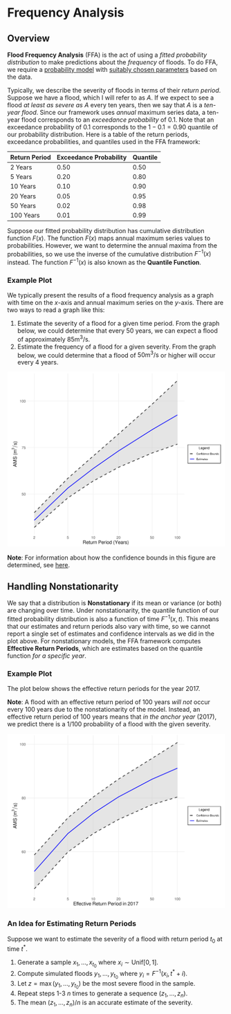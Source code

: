 # Frequency Analysis

## Overview

**Flood Frequency Analysis** (FFA) is the act of using a _fitted probability distribution_ to make predictions about the _frequency_ of floods.
To do FFA, we require a [probability model](model-selection.md) with [suitably chosen parameters](parameter-estimation.md) based on the data.

Typically, we describe the severity of floods in terms of their _return period_.
Suppose we have a flood, which I will refer to as $A$.
If we expect to see a flood _at least as severe as_ $A$ every ten years, then we say that $A$ is a _ten-year flood_.
Since our framework uses _annual_ maximum series data, a ten-year flood corresponds to an _exceedance probability_ of $0.1$.
Note that an exceedance probability of $0.1$ corresponds to the $1 - 0.1 = 0.90$ quantile of our probability distribution.
Here is a table of the return periods, exceedance probabilities, and quantiles used in the FFA framework:

| Return Period | Exceedance Probability | Quantile |
| ------------- | ---------------------- | -------- |
| $2$ Years     | $0.50$                 | $0.50$   |
| $5$ Years     | $0.20$                 | $0.80$   |
| $10$ Years    | $0.10$                 | $0.90$   |
| $20$ Years    | $0.05$                 | $0.95$   |
| $50$ Years    | $0.02$                 | $0.98$   |
| $100$ Years   | $0.01$                 | $0.99$   |

Suppose our fitted probability distribution has cumulative distribution function $F(x)$.
The function $F(x)$ maps annual maximum series values to probabilities.
However, we want to determine the annual maxima from the probabilities, so we use the inverse of the cumulative distribution $F^{-1}(x)$ instead.
The function $F^{-1}(x)$ is also known as the **Quantile Function**.

### Example Plot

We typically present the results of a flood frequency analysis as a graph with time on the $x$-axis and annual maximum series on the $y$-axis.
There are two ways to read a graph like this:

1. Estimate the severity of a flood for a given time period.
    From the graph below, we could determine that every 50 years, we can expect a flood of approximately $85\text{m}^3/\text{s}$.
2. Estimate the frequency of a flood for a given severity.
    From the graph below, we could determine that a flood of $50\text{m}^3/\text{s}$ or higher will occur every 4 years.

![An example of flood frequency estimates.](img/plot-s-uncertainty.png)

**Note**: For information about how the confidence bounds in this figure are determined, see [here](uncertainty-quantification.md).

## Handling Nonstationarity

We say that a distribution is **Nonstationary** if its mean or variance (or both) are changing over time.
Under nonstationarity, the quantile function of our fitted probability distribution is also a function of time $F^{-1}(x, t)$.
This means that our estimates and return periods also vary with time, so we cannot report a single set of estimates and confidence intervals as we did in the plot above. 
For nonstationary models, the FFA framework computes **Effective Return Periods**, which are estimates based on the quantile function *for a specific year*.

### Example Plot

The plot below shows the effective return periods for the year 2017.

**Note**: A flood with an effective return period of 100 years *will not* occur every 100 years due to the nonstationarity of the model.
Instead, an effective return period of 100 years means that *in the anchor year* (2017), we predict there is a $1/100$ probability of a flood with the given severity. 

![](img/plot-ns-uncertainty.png)

### An Idea for Estimating Return Periods

Suppose we want to estimate the severity of a flood with return period $t_{0}$ at time $t^{*}$. 

1. Generate a sample $x_{1}, \dots, x_{t_{0}}$ where $x_{i} \sim \text{Unif} [0, 1]$. 
2. Compute simulated floods  $y_{1}, \dots, y_{t_{0}}$ where $y_{i} = F^{-1}(x_{i}, t^{*} + i)$. 
3. Let $z = \max (y_{1}, \dots, y_{t_{0}})$ be the most severe flood in the sample.
4. Repeat steps 1-3 $n$ times to generate a sequence $(z_{1}, \dots, z_{n})$.
5. The mean $(z_{1}, \dots, z_{n}) / n$ is an accurate estimate of the severity.

